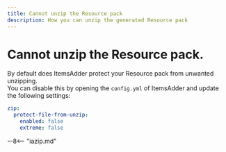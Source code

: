 ```yaml
---
title: Cannot unzip the Resource pack
description: How you can unzip the generated Resource pack
---
```


# Cannot unzip the Resource pack.

By default does ItemsAdder protect your Resource pack from unwanted unzipping.  
You can disable this by opening the `config.yml` of ItemsAdder and update the following settings:

```yaml
zip:
  protect-file-from-unzip:
    enabled: false
    extreme: false
```

--8<-- "iazip.md"